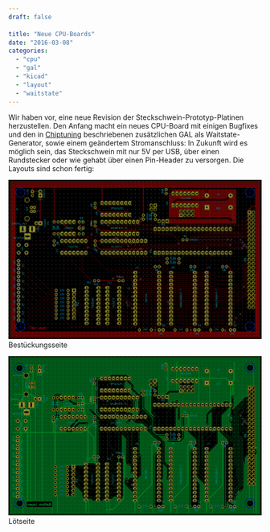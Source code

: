 ```yaml
---
draft: false

title: "Neue CPU-Boards"
date: "2016-03-08"
categories:
  - "cpu"
  - "gal"
  - "kicad"
  - "layout"
  - "waitstate"
---
```


Wir haben vor, eine neue Revision der Steckschwein-Prototyp-Platinen herzustellen. Den Anfang macht ein neues CPU-Board mit einigen Bugfixes und den in [Chiptuning](/post/chiptuning/) beschriebenen zusätzlichen GAL als Waitstate-Generator, sowie einem geändertem Stromanschluss: In Zukunft wird es möglich sein, das Steckschwein mit nur 5V per USB, über einen Rundstecker oder wie gehabt über einen Pin-Header zu versorgen. Die Layouts sind schon fertig:

![](images/top.png) Bestückungsseite

![](images/bottom.png) Lötseite
